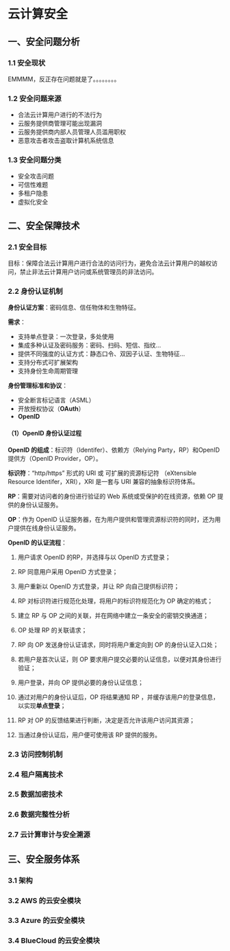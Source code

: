 # 云计算安全

## 一、安全问题分析

### 1.1 安全现状

EMMMM，反正存在问题就是了。。。。。。。。

### 1.2 安全问题来源

- 合法云计算用户进行的不法行为
- 云服务提供商管理可能出现漏洞
- 云服务提供商内部人员管理人员滥用职权
- 恶意攻击者攻击盗取计算机系统信息

### 1.3 安全问题分类

- 安全攻击问题
- 可信性难题
- 多租户隐患
- 虚拟化安全

## 二、安全保障技术

### 2.1 安全目标

目标：保障合法云计算用户进行合法的访问行为，避免合法云计算用户的越权访问，禁止非法云计算用户访问或系统管理员的非法访问。

### 2.2 身份认证机制

**身份认证方案**：密码信息、信任物体和生物特征。

**需求**：

- 支持单点登录：一次登录，多处使用
- 集成多种认证及密码服务：密码、扫码、短信、指纹…
- 提供不同强度的认证方式：静态口令、双因子认证、生物特征…
- 支持分布式可扩展架构
- 支持身份生命周期管理

**身份管理标准和协议**：

- 安全断言标记语言（ASML）
- 开放授权协议（**OAuth**）
- **OpenID**



#### （1）OpenID 身份认证过程

**OpenID 的组成**：标识符（Identifer）、依赖方（Relying Party，RP）和OpenID 提供方（OpenID Provider，OP）。

**标识符**：“http/https” 形式的 URI 或 可扩展的资源标记符 （eXtensible Resource Identifer，XRI），XRI 是一套与 URI 兼容的抽象标识符体系。

**RP**：需要对访问者的身份进行验证的 Web 系统或受保护的在线资源，依赖 OP 提供的身份认证服务。

**OP**：作为 OpenID 认证服务器，在为用户提供和管理资源标识符的同时，还为用户提供在线身份认证服务。

**OpenID 的认证流程**：

1. 用户请求 OpenID 的RP，并选择与以 OpenID 方式登录；

2. RP 同意用户采用 OpenID 方式登录；

3. 用户重新以 OpenID 方式登录，并让 RP 向自己提供标识符；

4. RP 对标识符进行规范化处理，将用户的标识符规范化为 OP 确定的格式；

5. 建立 RP 与 OP 之间的关联，并在网络中建立一条安全的密钥交换通道；

6. OP 处理 RP 的关联请求；

7. RP 向 OP 发送身份认证请求，同时将用户重定向到 OP 的身份认证入口处；

8. 若用户是首次认证，则 OP 要求用户提交必要的认证信息，以便对其身份进行验证；

9. 用户登录，并向 OP 提供必要的身份认证信息；

10. 通过对用户的身份认证后，OP 将结果通知 RP ，并缓存该用户的登录信息，以实现**单点登录**；

11. RP 对 OP 的反馈结果进行判断，决定是否允许该用户访问其资源；

12. 当通过身份认证后，用户便可使用该 RP 提供的服务。

    



### 2.3 访问控制机制

### 2.4 租户隔离技术

### 2.5 数据加密技术

### 2.6 数据完整性分析

### 2.7 云计算审计与安全溯源



## 三、安全服务体系

### 3.1 架构

### 3.2 AWS 的云安全模块

### 3.3 Azure 的云安全模块

### 3.4 BlueCloud 的云安全模块